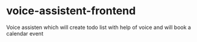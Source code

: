 # voice-assistent-frontend
Voice assisten which will create todo list with help of voice and will book a calendar event 
